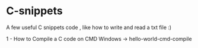 # C-snippets
A few useful C snippets code , like how to write and read a txt file :)

1 - How to Compile a C code on CMD Windows
    -> hello-world-cmd-compile
